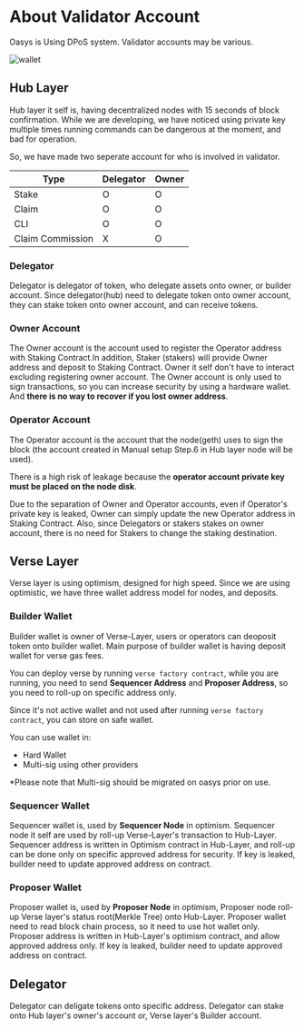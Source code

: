 ---
---

# About Validator Account 

Oasys is Using DPoS system. Validator accounts may be various. 

![wallet](/img/docs/techdocs/validator/wallet.jpg)

## Hub Layer

Hub layer it self is, having decentralized nodes with 15 seconds of block confirmation. While we are developing, we have noticed using private key multiple times running commands can be dangerous at the moment, and bad for operation. 

So, we have made two seperate account for who is involved in validator. 

| Type | Delegator | Owner |
|-----------|-----------|-----------|
| Stake| O | O |
| Claim | O | O | 
| CLI | O | O |
| Claim Commission | X | O |

### **Delegator** 

Delegator is delegator of token, who delegate assets onto owner, or builder account. 
Since delegator(hub) need to delegate token onto owner account, they can stake token onto owner account, and can receive tokens. 

### **Owner Account** 

The Owner account is the account used to register the Operator address with Staking Contract.In addition, Staker (stakers) will provide Owner address and deposit to Staking Contract. Owner it self don't have to interact excluding registering owner account. 
The Owner account is only used to sign transactions, so you can increase security by using a hardware wallet. And **there is no way to recover if you lost owner address**. 

### **Operator Account**

The Operator account is the account that the node(geth) uses to sign the block (the account created in Manual setup Step.6 in Hub layer node will be used).

There is a high risk of leakage because the **operator account private key must be placed on the node disk**.

Due to the separation of Owner and Operator accounts, even if Operator's private key is leaked, Owner can simply update the new Operator address in Staking Contract. Also, since Delegators or stakers stakes on owner account, there is no need for Stakers to change the staking destination.

## Verse Layer

Verse layer is using optimism, designed for high speed. Since we are using optimistic, we have three wallet address model for nodes, and deposits.

### **Builder Wallet**

Builder wallet is owner of Verse-Layer, users or operators can deoposit token onto builder wallet. 
Main purpose of builder wallet is having deposit wallet for verse gas fees. 

You can deploy verse by running `verse factory contract`, while you are running, you need to send **Sequencer Address** and **Proposer Address**, so you need to roll-up on specific address only. 

Since it's not active wallet and not used after running `verse factory contract`, you can store on safe wallet.

You can use wallet in: 

- Hard Wallet
- Multi-sig using other providers

*Please note that Multi-sig should be migrated on oasys prior on use. 

### **Sequencer Wallet**

Sequencer wallet is, used by **Sequencer Node** in optimism. Sequencer node it self are used by roll-up Verse-Layer's transaction to Hub-Layer. Sequencer address is written in Optimism contract in Hub-Layer, and roll-up can be done only on specific approved address for security. If key is leaked, builder need to update approved address on contract.  

### **Proposer Wallet**

Proposer wallet is, used by **Proposer Node** in optimism, Proposer node roll-up Verse layer's status root(Merkle Tree) onto Hub-Layer. 
Proposer wallet need to read block chain process, so it need to use hot wallet only. Proposer address is written in Hub-Layer's optimism contract, and allow approved address only. If key is leaked, builder need to update approved address on contract. 


## **Delegator**

Delegator can deligate tokens onto specific address. Delegator can stake onto Hub layer's owner's account or, Verse layer's Builder account. 
